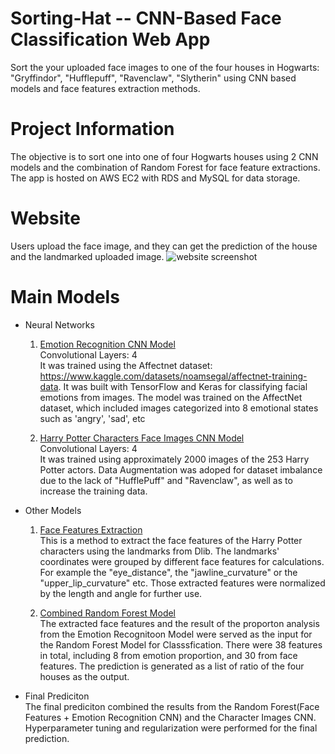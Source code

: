 # Sorting-Hat -- CNN-Based  Face Classification Web App
Sort the your uploaded face images to one of the four houses in Hogwarts: "Gryffindor", "Hufflepuff", "Ravenclaw", "Slytherin" using CNN based models and face features extraction methods.


# Project Information
The objective is to sort one into one of four Hogwarts houses using 2 CNN models and the combination of Random Forest for face feature extractions.
The app is hosted on AWS EC2 with RDS and MySQL for data storage.

# Website
Users upload the face image, and they can get the prediction of the house and the landmarked uploaded image. 
![website screenshot](https://github.com/user-attachments/assets/ac6cd198-ac38-4da2-9d17-42f7b2f5543d)


# Main Models

- Neural Networks<br />
  1. <ins>Emotion Recognition CNN Model</ins><br />
    Convolutional Layers: 4<br />
   It was trained using the Affectnet dataset: https://www.kaggle.com/datasets/noamsegal/affectnet-training-data.
   It was built with TensorFlow and Keras for classifying facial emotions from images. The model was trained on the AffectNet dataset, which included images categorized into 8 emotional states such as 'angry', 'sad', etc

  2. <ins>Harry Potter Characters Face Images CNN Model</ins><br />
    Convolutional Layers: 4<br />
    It was trained using approximately 2000 images of the 253 Harry Potter actors. Data Augmentation was adoped for dataset imbalance due to the lack of "HufflePuff" and "Ravenclaw", as well as to increase the training data.

- Other Models<br />
  1. <ins>Face Features Extraction </ins><br />
    This is a method to extract the face features of the Harry Potter characters using the landmarks from Dlib. The landmarks' coordinates were grouped by different face features for calculations. For example the "eye_distance", the "jawline_curvature" or the "upper_lip_curvature" etc. Those extracted features were normalized by the length and angle for further use.
  

  2. <ins>Combined Random Forest Model</ins><br />
     The extracted face features and the result of the proporton analysis from the Emotion Recognitoon Model were served as the input for the Random Forest Model for Classsfication. There were 38 features in total, including 8 from emotion proportion, and 30 from face features. The prediction is generated as a list of ratio of the four houses as the output.
- Final Prediciton<br />
  The final prediciton combined the results from the Random Forest(Face Features + Emotion Recognition CNN) and the Character Images CNN. Hyperparameter tuning and regularization were performed for the final prediction.





